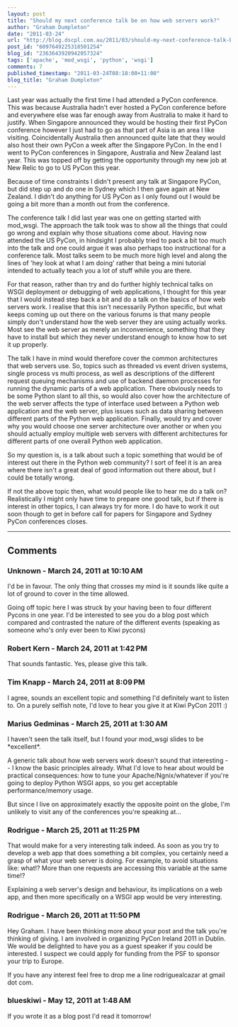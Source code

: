 ```yaml
---
layout: post
title: "Should my next conference talk be on how web servers work?"
author: "Graham Dumpleton"
date: "2011-03-24"
url: "http://blog.dscpl.com.au/2011/03/should-my-next-conference-talk-be-on.html"
post_id: "6097649225318501254"
blog_id: "2363643920942057324"
tags: ['apache', 'mod_wsgi', 'python', 'wsgi']
comments: 7
published_timestamp: "2011-03-24T08:18:00+11:00"
blog_title: "Graham Dumpleton"
---
```


Last year was actually the first time I had attended a PyCon conference. This was because Australia hadn't ever hosted a PyCon conference before and everywhere else was far enough away from Australia to make it hard to justify. When Singapore announced they would be hosting their first PyCon conference however I just had to go as that part of Asia is an area I like visiting. Coincidentally Australia then announced quite late that they would also host their own PyCon a week after the Singapore PyCon. In the end I went to PyCon conferences in Singapore, Australia and New Zealand last year. This was topped off by getting the opportunity through my new job at New Relic to go to US PyCon this year.

  


Because of time constraints I didn't present any talk at Singapore PyCon, but did step up and do one in Sydney which I then gave again at New Zealand. I didn't do anything for US PyCon as I only found out I would be going a bit more than a month out from the conference.

  


The conference talk I did last year was one on getting started with mod\_wsgi. The approach the talk took was to show all the things that could go wrong and explain why those situations come about. Having now attended the US PyCon, in hindsight I probably tried to pack a bit too much into the talk and one could argue it was also perhaps too instructional for a conference talk. Most talks seem to be much more high level and along the lines of 'hey look at what I am doing' rather that being a mini tutorial intended to actually teach you a lot of stuff while you are there.

  


For that reason, rather than try and do further highly technical talks on WSGI deployment or debugging of web applications, I thought for this year that I would instead step back a bit and do a talk on the basics of how web servers work. I realise that this isn't necessarily Python specific, but what keeps coming up out there on the various forums is that many people simply don't understand how the web server they are using actually works. Most see the web server as merely an inconvenience, something that they have to install but which they never understand enough to know how to set it up properly.

  


The talk I have in mind would therefore cover the common architectures that web servers use. So, topics such as threaded vs event driven systems, single process vs multi process, as well as descriptions of the different request queuing mechanisms and use of backend daemon processes for running the dynamic parts of a web application. There obviously needs to be some Python slant to all this, so would also cover how the architecture of the web server affects the type of interface used between a Python web application and the web server, plus issues such as data sharing between different parts of the Python web application. Finally, would try and cover why you would choose one server architecture over another or when you should actually employ multiple web servers with different architectures for different parts of one overall Python web application.

  


So my question is, is a talk about such a topic something that would be of interest out there in the Python web community? I sort of feel it is an area where there isn't a great deal of good information out there about, but I could be totally wrong.

  


If not the above topic then, what would people like to hear me do a talk on? Realistically I might only have time to prepare one good talk, but if there is interest in other topics, I can always try for more. I do have to work it out soon though to get in before call for papers for Singapore and Sydney PyCon conferences closes.

---

## Comments

### Unknown - March 24, 2011 at 10:10 AM

I'd be in favour. The only thing that crosses my mind is it sounds like quite a lot of ground to cover in the time allowed.  
  
Going off topic here I was struck by your having been to four different Pycons in one year. I'd be interested to see you do a blog post which compared and contrasted the nature of the different events \(speaking as someone who's only ever been to Kiwi pycons\)

### Robert Kern - March 24, 2011 at 1:42 PM

That sounds fantastic. Yes, please give this talk.

### Tim Knapp - March 24, 2011 at 8:09 PM

I agree, sounds an excellent topic and something I'd definitely want to listen to. On a purely selfish note, I'd love to hear you give it at Kiwi PyCon 2011 :\)

### Marius Gedminas - March 25, 2011 at 1:30 AM

I haven't seen the talk itself, but I found your mod\_wsgi slides to be \*excellent\*.  
  
A generic talk about how web servers work doesn't sound that interesting -- I know the basic principles already. What I'd love to hear about would be practical consequences: how to tune your Apache/Ngnix/whatever if you're going to deploy Python WSGI apps, so you get acceptable performance/memory usage.  
  
But since I live on approximately exactly the opposite point on the globe, I'm unlikely to visit any of the conferences you're speaking at...

### Rodrigue - March 25, 2011 at 11:25 PM

That would make for a very interesting talk indeed. As soon as you try to develop a web app that does something a bit complex, you certainly need a grasp of what your web server is doing. For example, to avoid situations like: what\!? More than one requests are accessing this variable at the same time\!?  
  
Explaining a web server's design and behaviour, its implications on a web app, and then more specifically on a WSGI app would be very interesting.

### Rodrigue - March 26, 2011 at 11:50 PM

Hey Graham. I have been thinking more about your post and the talk you're thinking of giving. I am involved in organizing PyCon Ireland 2011 in Dublin. We would be delighted to have you as a guest speaker if you could be interested. I suspect we could apply for funding from the PSF to sponsor your trip to Europe.  
  
If you have any interest feel free to drop me a line rodriguealcazar at gmail dot com.

### blueskiwi - May 12, 2011 at 1:48 AM

If you wrote it as a blog post I'd read it tomorrow\!


